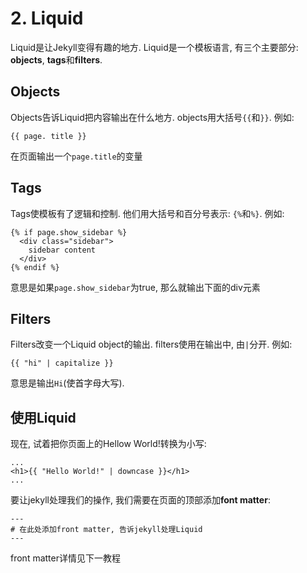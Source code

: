 # 2. Liquid

Liquid是让Jekyll变得有趣的地方. Liquid是一个模板语言, 有三个主要部分: **objects**, **tags**和**filters**.

## Objects

Objects告诉Liquid把内容输出在什么地方. objects用大括号``{{``和``}}``. 例如:
```
{{ page. title }}
```
在页面输出一个`page.title`的变量

## Tags

Tags使模板有了逻辑和控制. 他们用大括号和百分号表示: `{%`和`%}`. 例如:
```
{% if page.show_sidebar %}
  <div class="sidebar">
    sidebar content
  </div>
{% endif %}
```
意思是如果`page.show_sidebar`为true, 那么就输出下面的div元素

## Filters

Filters改变一个Liquid object的输出. filters使用在输出中, 由`|`分开. 例如:
```
{{ "hi" | capitalize }}
```
意思是输出`Hi`(使首字母大写).

## 使用Liquid

现在, 试着把你页面上的Hellow World!转换为小写:
```
...
<h1>{{ "Hello World!" | downcase }}</h1>
...
```
要让jekyll处理我们的操作, 我们需要在页面的顶部添加**font matter**:
```
---
# 在此处添加front matter, 告诉jekyll处理Liquid
---
```


front matter详情见下一教程